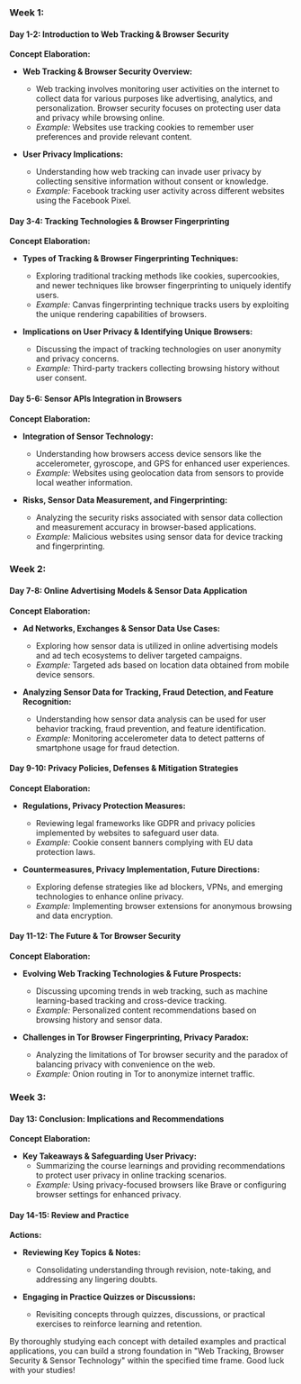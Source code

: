 ### Week 1:

#### Day 1-2: Introduction to Web Tracking & Browser Security

**Concept Elaboration:**
- **Web Tracking & Browser Security Overview:** 
  - Web tracking involves monitoring user activities on the internet to collect data for various purposes like advertising, analytics, and personalization. Browser security focuses on protecting user data and privacy while browsing online.
  - *Example:* Websites use tracking cookies to remember user preferences and provide relevant content.

- **User Privacy Implications:** 
  - Understanding how web tracking can invade user privacy by collecting sensitive information without consent or knowledge.
  - *Example:* Facebook tracking user activity across different websites using the Facebook Pixel.

#### Day 3-4: Tracking Technologies & Browser Fingerprinting

**Concept Elaboration:**
- **Types of Tracking & Browser Fingerprinting Techniques:**
  - Exploring traditional tracking methods like cookies, supercookies, and newer techniques like browser fingerprinting to uniquely identify users.
  - *Example:* Canvas fingerprinting technique tracks users by exploiting the unique rendering capabilities of browsers.

- **Implications on User Privacy & Identifying Unique Browsers:**
  - Discussing the impact of tracking technologies on user anonymity and privacy concerns.
  - *Example:* Third-party trackers collecting browsing history without user consent.

#### Day 5-6: Sensor APIs Integration in Browsers

**Concept Elaboration:**
- **Integration of Sensor Technology:**
  - Understanding how browsers access device sensors like the accelerometer, gyroscope, and GPS for enhanced user experiences.
  - *Example:* Websites using geolocation data from sensors to provide local weather information.

- **Risks, Sensor Data Measurement, and Fingerprinting:**
  - Analyzing the security risks associated with sensor data collection and measurement accuracy in browser-based applications.
  - *Example:* Malicious websites using sensor data for device tracking and fingerprinting.

### Week 2:

#### Day 7-8: Online Advertising Models & Sensor Data Application

**Concept Elaboration:**
- **Ad Networks, Exchanges & Sensor Data Use Cases:**
  - Exploring how sensor data is utilized in online advertising models and ad tech ecosystems to deliver targeted campaigns.
  - *Example:* Targeted ads based on location data obtained from mobile device sensors.

- **Analyzing Sensor Data for Tracking, Fraud Detection, and Feature Recognition:**
  - Understanding how sensor data analysis can be used for user behavior tracking, fraud prevention, and feature identification.
  - *Example:* Monitoring accelerometer data to detect patterns of smartphone usage for fraud detection.

#### Day 9-10: Privacy Policies, Defenses & Mitigation Strategies

**Concept Elaboration:**
- **Regulations, Privacy Protection Measures:**
  - Reviewing legal frameworks like GDPR and privacy policies implemented by websites to safeguard user data.
  - *Example:* Cookie consent banners complying with EU data protection laws.

- **Countermeasures, Privacy Implementation, Future Directions:**
  - Exploring defense strategies like ad blockers, VPNs, and emerging technologies to enhance online privacy.
  - *Example:* Implementing browser extensions for anonymous browsing and data encryption.

#### Day 11-12: The Future & Tor Browser Security

**Concept Elaboration:**
- **Evolving Web Tracking Technologies & Future Prospects:**
  - Discussing upcoming trends in web tracking, such as machine learning-based tracking and cross-device tracking.
  - *Example:* Personalized content recommendations based on browsing history and sensor data.

- **Challenges in Tor Browser Fingerprinting, Privacy Paradox:**
  - Analyzing the limitations of Tor browser security and the paradox of balancing privacy with convenience on the web.
  - *Example:* Onion routing in Tor to anonymize internet traffic.

### Week 3:

#### Day 13: Conclusion: Implications and Recommendations

**Concept Elaboration:**
- **Key Takeaways & Safeguarding User Privacy:**
  - Summarizing the course learnings and providing recommendations to protect user privacy in online tracking scenarios.
  - *Example:* Using privacy-focused browsers like Brave or configuring browser settings for enhanced privacy.

#### Day 14-15: Review and Practice

**Actions:**
- **Reviewing Key Topics & Notes:**
  - Consolidating understanding through revision, note-taking, and addressing any lingering doubts.
  
- **Engaging in Practice Quizzes or Discussions:**
  - Revisiting concepts through quizzes, discussions, or practical exercises to reinforce learning and retention.
  
By thoroughly studying each concept with detailed examples and practical applications, you can build a strong foundation in "Web Tracking, Browser Security & Sensor Technology" within the specified time frame. Good luck with your studies!